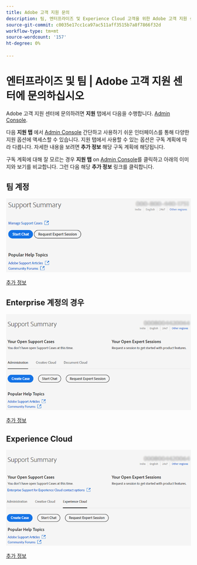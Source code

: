 ```yaml
---
title: Adobe 고객 지원 문의
description: 팀, 엔터프라이즈 및 Experience Cloud 고객을 위한 Adobe 고객 지원 센터에 문의하는 방법에 대한 정보입니다.
source-git-commit: c0035e17cc1ca97ac511aff3515b7a8f7866f32d
workflow-type: tm+mt
source-wordcount: '157'
ht-degree: 0%

---
```



# 엔터프라이즈 및 팀 | Adobe 고객 지원 센터에 문의하십시오

Adobe 고객 지원 센터에 문의하려면 **지원** 탭에서 다음을 수행합니다. [Admin Console](https://adminconsole.adobe.com/).

다음 **지원 탭** 에서 [Admin Console](https://adminconsole.adobe.com/) 간단하고 사용하기 쉬운 인터페이스를 통해 다양한 지원 옵션에 액세스할 수 있습니다. 지원 탭에서 사용할 수 있는 옵션은 구독 계획에 따라 다릅니다. 자세한 내용을 보려면 **추가 정보** 해당 구독 계획에 해당됩니다.

구독 계획에 대해 잘 모르는 경우 **지원 탭** on [Admin Console](https://adminconsole.adobe.com/)를 클릭하고 아래의 이미지와 보기를 비교합니다. 그런 다음 해당 **추가 정보** 링크를 클릭합니다.

## 팀 계정

![팀 이미지](assets/team.png)

[추가 정보](https://helpx.adobe.com/enterprise/using/support-for-teams.html)

## Enterprise 계정의 경우

![팀 이미지](assets/enterprise.png)

[추가 정보](https://helpx.adobe.com/enterprise/using/support-for-enterprise.html)

## Experience Cloud

![팀 이미지](assets/ec.png)

[추가 정보](https://www.adobe.com/go/ac_ec_not_supported_en)
